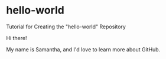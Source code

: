 # hello-world
Tutorial for Creating the "hello-world" Repository

Hi there!

My name is Samantha, and I'd love to learn more about GitHub.

